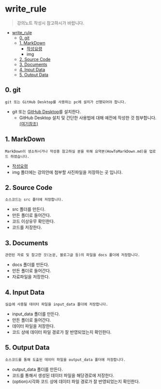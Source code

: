 # write_rule
> 강의노트 작성시 참고하시가 바랍니다.

* [write_rule](https://github.com/df-AI/BigAlMot_01/tree/master/write_rule#write_rule)
  * [0. git](https://github.com/df-AI/BigAlMot_01/tree/master/write_rule#0-git)
  * [1. MarkDown](https://github.com/df-AI/BigAlMot_01/tree/master/write_rule#1-markdown)
    * [작성요령](./HowToMarkDown.md) 
    * img 
  * [2. Source Code](https://github.com/df-AI/BigAlMot_01/tree/master/write_rule#2-source-code)
  * [3. Documents](https://github.com/df-AI/BigAlMot_01/tree/master/write_rule#3-Documents)
  * [4. Input Data](https://github.com/df-AI/BigAlMot_01/tree/master/write_rule#4-input-data)
  * [5. Output Data](https://github.com/df-AI/BigAlMot_01/tree/master/write_rule#5-output-data)



## 0. git
```
git 또는 GitHub Desktop를 사용하는 pc에 설치가 선행되어야 합니다.
```
- git 또는 [GitHub Desktop](https://desktop.github.com/)를 설치한다.
  - GitHub Desktop 설치 및 간단한 사용법에 대해 예전에 작성한 것 첨부합니다.[(여기참조)](https://github.com/TAEHYOKIM/INGYEOMENTAL/blob/master/GitHub.pdf)


## 1. MarkDown
```
MarkDown이 생소하시거나 작성중 참고하실 분을 위해 요약본(HowToMarkDown.md)을 업로드 하였습니다.
```
- [작성요령](./HowToMarkDown.md) 
- img 폴더에는 강의안에 첨부할 사진파일을 저장하는 곳 입니다.


## 2. Source Code
```
소스코드는 src 폴더에 저장합니다.
```
- src 폴더를 만든다.
- 만든 폴더로 들어간다.
- 코드 이상유무 확인한다.
- 코드를 저장한다.


## 3. Documents
```
관련된 자료 및 참고한 것(논문, 블로그글 등)의 파일을 docs 폴더에 저장합니다.
```
- docs 폴더를 만든다.
- 만든 폴더로 들어간다.
- 자료파일을 저장한다.


## 4. Input Data
```
실습에 사용될 데이터 파일을 input_data 폴더에 저장합니다.
```
- input_data 폴더를 만든다.
- 만든 폴더로 들어간다.
- 데이터 파일을 저장한다.
- 코드 상에 데이터 파일 경로가 잘 반영되었는지 확인한다.


## 5. Output Data
```
소스코드를 통해 도출된 데이터 파일을 output_data 폴더에 저장합니다.
```
- output_data 폴더를 만든다.
- 코드를 통해서 생성된 데이터 파일을 해당경로에 저장한다.
- (option)시각화 코드 상에 데이터 파일 경로가 잘 반영되었는지 확인한다.
